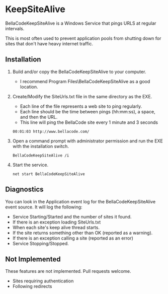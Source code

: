 KeepSiteAlive
=============

BellaCodeKeepSiteAlive is a Windows Service that pings URLS at regular intervals.  

This is most often used to prevent application pools from shutting down for sites that don't have heavy internet traffic.

## Installation
1. Build and/or copy the BellaCodeKeepSiteAlive to your computer.  
   * I recommend Program Files\BellaCodeKeepSiteAlive as a good location.
2. Create/Modify the SiteUrls.txt file in the same directory as the EXE.
   * Each line of the file represents a web site to ping regularly.
   * Each line should be the time between pings (hh:mm:ss), a space, and then the URL.
   * This line will ping the BellaCode site every 1 minute and 3 seconds
  
    `00:01:03 http://www.bellacode.com/`

3. Open a command prompt with administrator permission and run the EXE with the installation switch.

    `BellaCodeKeepSiteAlive /i`

4. Start the service.

    `net start BellaCodeKeepSiteAlive`
    
    
## Diagnostics
You can look in the Application event log for the BellaCodeKeepSiteAlive event source.  It will log the following:
* Service Starting/Started and the number of sites it found.
* If there is an exception loading SiteUrls.txt
* When each site's keep alive thread starts.
* If the site returns something other than OK (reported as a warning).
* If there is an exception calling a site (reported as an error)
* Service Stopping/Stopped.

## Not Implemented
These features are not implemented. Pull requests welcome.
* Sites requiring authentication
* Following redirects


